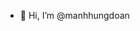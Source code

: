 - 👋 Hi, I’m @manhhungdoan
<!---
manhhungdoan/manhhungdoan is a ✨ special ✨ repository because its `README.md` (this file) appears on your GitHub profile.
You can click the Preview link to take a look at your changes.
--->
